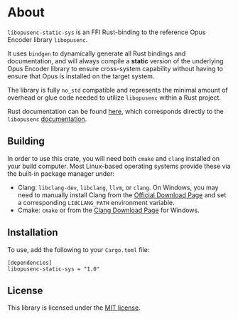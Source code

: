 # About

`libopusenc-static-sys` is an FFI Rust-binding to the reference Opus Encoder library `libopusenc`.

It uses `bindgen` to dynamically generate all Rust bindings and documentation, and will
always compile a **static** version of the underlying Opus Encoder library to ensure
cross-system capability without having to ensure that Opus is installed on the target system.

The library is fully `no_std` compatible and represents the minimal amount of overhead
or glue code needed to utilize `libopusenc` within a Rust project.

Rust documentation can be found [here](https://docs.rs/libopusenc-static-sys/latest), which
corresponds directly to the `libopusenc` [documentation](https://opus-codec.org/docs/libopusenc_api-0.2/).

## Building

In order to use this crate, you will need both `cmake` and `clang` installed on your
build computer. Most Linux-based operating systems provide these via the built-in package
manager under:

* Clang: `libclang-dev`, `libclang`, `llvm`, or `clang`. On Windows, you may need to manually
install Clang from the [Official Download Page](https://releases.llvm.org/download.html) and
set a corresponding `LIBCLANG_PATH` environment variable.
* Cmake: `cmake` or from the [Clang Download Page](https://cmake.org/download/) for Windows.

## Installation

To use, add the following to your `Cargo.toml` file:

```
[dependencies]
libopusenc-static-sys = "1.0"
```

## License

This library is licensed under the [MIT license](http://opensource.org/licenses/MIT).
